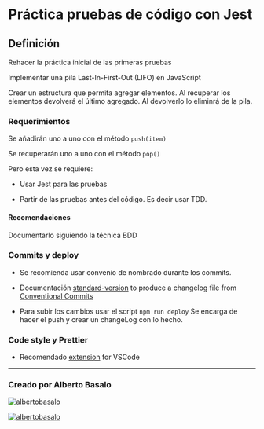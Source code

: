 # Práctica pruebas de código con Jest

## Definición

Rehacer la práctica inicial de las primeras pruebas

Implementar una pila Last-In-First-Out (LIFO) en JavaScript

Crear un estructura que permita agregar elementos. Al recuperar los elementos devolverá el último agregado. Al devolverlo lo eliminrá de la pila.

### Requerimientos

Se añadirán uno a uno con el método `push(item)`

Se recuperarán uno a uno con el método `pop()`

Pero esta vez se requiere:

- Usar Jest para las pruebas

- Partir de las pruebas antes del código. Es decir usar TDD.

#### Recomendaciones

Documentarlo siguiendo la técnica BDD

### Commits y deploy

- Se recomienda usar convenio de nombrado durante los commits.

- Documentación [standard-version](https://www.npmjs.com/package/standard-version) to produce a changelog file from [Conventional Commits](https://www.conventionalcommits.org/en/v1.0.0-beta.4/)

- Para subir los cambios usar el script `npm run deploy` Se encarga de hacer el push y crear un changeLog con lo hecho.

### Code style y Prettier

- Recomendado [extension](https://github.com/prettier/prettier-vscode) for VSCode

---

<footer>
  <h3>Creado por Alberto Basalo</h3>
  <p align="">
   <a href="https://twitter.com/albertobasalo" target="blank"><img src="https://img.shields.io/twitter/follow/albertobasalo?logo=twitter&style=for-the-badge" alt="albertobasalo" /></a>
  </p>
     <a href="https://github.com/albertobasalo" target="blank"><img src="https://img.shields.io/github/followers/albertobasalo?logo=github&label=profile albertobasalo&style=for-the-badge" alt="albertobasalo" /></a>
</footer>
